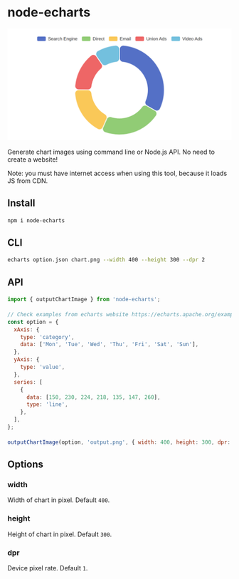 # node-echarts

![Chart](chart.png)

Generate chart images using command line or Node.js API. No need to create a website!

Note: you must have internet access when using this tool, because it loads JS from CDN.

## Install

```bash
npm i node-echarts
```

## CLI

```bash
echarts option.json chart.png --width 400 --height 300 --dpr 2
```

## API

```js
import { outputChartImage } from 'node-echarts';

// Check examples from echarts website https://echarts.apache.org/examples/
const option = {
  xAxis: {
    type: 'category',
    data: ['Mon', 'Tue', 'Wed', 'Thu', 'Fri', 'Sat', 'Sun'],
  },
  yAxis: {
    type: 'value',
  },
  series: [
    {
      data: [150, 230, 224, 218, 135, 147, 260],
      type: 'line',
    },
  ],
};

outputChartImage(option, 'output.png', { width: 400, height: 300, dpr: 2 });
```

## Options

### width

Width of chart in pixel. Default `400`.

### height

Height of chart in pixel. Default `300`.

### dpr

Device pixel rate. Default `1`.
